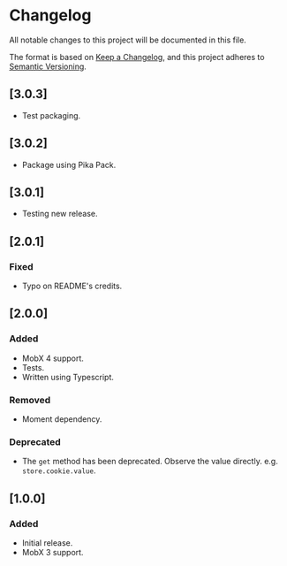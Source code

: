# Changelog

All notable changes to this project will be documented in this file.

The format is based on [Keep a Changelog](https://keepachangelog.com/en/1.0.0/),
and this project adheres to
[Semantic Versioning](https://semver.org/spec/v2.0.0.html).

## [3.0.3]

- Test packaging.

## [3.0.2]

- Package using Pika Pack.

## [3.0.1]

- Testing new release.

## [2.0.1]

### Fixed

- Typo on README's credits.

## [2.0.0]

### Added

- MobX 4 support.
- Tests.
- Written using Typescript.

### Removed

- Moment dependency.

### Deprecated

- The `get` method has been deprecated. Observe the value directly. e.g.
  `store.cookie.value`.

## [1.0.0]

### Added

- Initial release.
- MobX 3 support.
